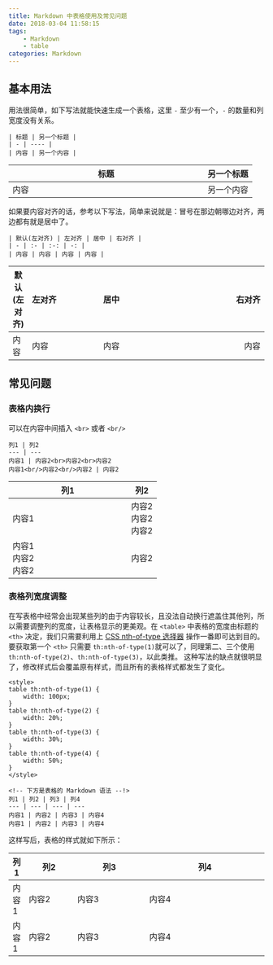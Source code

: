 ```yaml
---
title: Markdown 中表格使用及常见问题
date: 2018-03-04 11:58:15
tags:
    - Markdown
    - table
categories: Markdown
---
```


## 基本用法
用法很简单，如下写法就能快速生成一个表格，这里 `-` 至少有一个，`-` 的数量和列宽度没有关系。

```
| 标题 | 另一个标题 |
| - | ---- |
| 内容 | 另一个内容 |
```

| 标题 | 另一个标题 |
| - | ----- |
| 内容 | 另一个内容 |

<!-- more -->

如果要内容对齐的话，参考以下写法，简单来说就是：冒号在那边朝哪边对齐，两边都有就是居中了。

```
| 默认(左对齐) | 左对齐 | 居中 | 右对齐 |
| - | :- | :-: | -: |
| 内容 | 内容 | 内容 | 内容 |
```

| 默认(左对齐) | 左对齐 | 居中 | 右对齐 |
| - | :- | :-: | -: |
| 内容 | 内容 | 内容 | 内容 |


## 常见问题

### 表格内换行 

可以在内容中间插入 `<br>` 或者 `<br/>`
```
列1 | 列2 
--- | --- 
内容1 | 内容2<br>内容2<br>内容2
内容1<br/>内容2<br/>内容2 | 内容2
```

列1 | 列2 
--- | --- 
内容1 | 内容2<br>内容2<br>内容2
内容1<br/>内容2<br/>内容2 | 内容2

### 表格列宽度调整

在写表格中经常会出现某些列的由于内容较长，且没法自动换行遮盖住其他列，所以需要调整列的宽度，让表格显示的更美观。在 `<table>` 中表格的宽度由标题的 `<th>` 决定，我们只需要利用上 [CSS nth-of-type 选择器][0] 操作一番即可达到目的。要获取第一个 `<th>` 只需要 `th:nth-of-type(1)`就可以了，同理第二、三个使用 `th:nth-of-type(2)`、`th:nth-of-type(3)`，以此类推。 这种写法的缺点就很明显了，修改样式后会覆盖原有样式，而且所有的表格样式都发生了变化。

```
<style>
table th:nth-of-type(1) {
    width: 100px;
}
table th:nth-of-type(2) {
    width: 20%;
}
table th:nth-of-type(3) {
    width: 30%;
}
table th:nth-of-type(4) {
    width: 50%;
}
</style>

<!-- 下方是表格的 Markdown 语法 --!>
列1 | 列2 | 列3 | 列4
--- | --- | --- | ---
内容1 | 内容2 | 内容3 | 内容4
内容1 | 内容2 | 内容3 | 内容4
```

这样写后，表格的样式就如下所示：

<style>
table th:nth-of-type(1) {
    width: 100px;
}
table th:nth-of-type(2) {
    width: 20%;
}
table th:nth-of-type(3) {
    width: 30%;
}
table th:nth-of-type(4) {
    width: 50%;
}
</style>

列1 | 列2 | 列3 | 列4
--- | --- | --- | ---
内容1 | 内容2 | 内容3 | 内容4
内容1 | 内容2 | 内容3 | 内容4


[0]: http://www.w3school.com.cn/cssref/selector_nth-of-type.asp